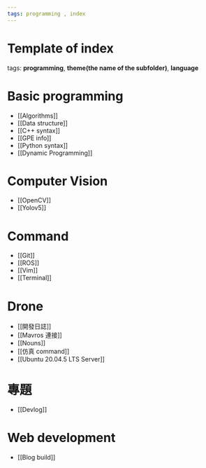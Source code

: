 ```yaml
---
tags: programming , index
---
```


# Template of index

tags:   __programming__, __theme(the name of the subfolder)__, __language__

# Basic programming
- [[Algorithms]]
- [[Data structure]]
- [[C++ syntax]]
- [[GPE info]]
- [[Python syntax]]
- [[Dynamic Programming]]

# Computer Vision
- [[OpenCV]]
- [[Yolov5]]

# Command
- [[Git]]
- [[ROS]]
- [[Vim]]
- [[Terminal]]

# Drone
- [[開發日誌]]
- [[Mavros 連接]]
- [[Nouns]]
- [[仿真 command]]
- [[Ubuntu 20.04.5 LTS Server]]

# 專題
- [[Devlog]]

# Web development
- [[Blog build]]